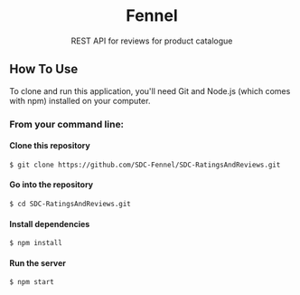 <h1 align="center">
  Fennel
</h1>

<p align="center">
REST API for reviews for product catalogue
</p>


## How To Use
To clone and run this application, you'll need Git and Node.js (which comes with npm) installed on your computer.

### From your command line:


#### Clone this repository
```
$ git clone https://github.com/SDC-Fennel/SDC-RatingsAndReviews.git
```

#### Go into the repository
```
$ cd SDC-RatingsAndReviews.git
```

#### Install dependencies
```
$ npm install
```

#### Run the server
```
$ npm start
```
